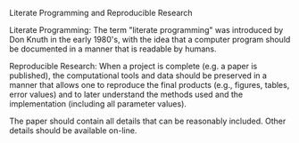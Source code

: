 Literate Programming and Reproducible Research

Literate Programming:
The term "literate programming" was introduced by Don Knuth in the early 1980's, with the idea that a computer program should be documented in a manner that is readable by humans.

Reproducible Research:
When a project is complete (e.g. a paper is published), the computational tools and data should be preserved in a manner that allows one to reproduce the final products (e.g., figures, tables, error values) and to later understand the methods used and the implementation (including all parameter values).

The paper should contain all details that can be reasonably included. Other details should be available on-line.
